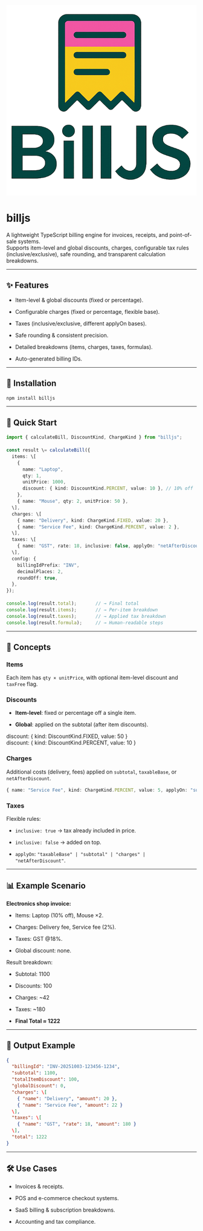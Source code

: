 ![BillJS](billjs.png "billjs")

# **billjs**

A lightweight TypeScript billing engine for invoices, receipts, and point-of-sale systems.  
 Supports item-level and global discounts, charges, configurable tax rules (inclusive/exclusive), safe rounding, and transparent calculation breakdowns.

---

## **✨ Features**

* Item-level & global discounts (fixed or percentage).

* Configurable charges (fixed or percentage, flexible base).

* Taxes (inclusive/exclusive, different applyOn bases).

* Safe rounding & consistent precision.

* Detailed breakdowns (items, charges, taxes, formulas).

* Auto-generated billing IDs.

---

## **🚀 Installation**

```bash
npm install billjs
```
---

## **📖 Quick Start**
```typescript
import { calculateBill, DiscountKind, ChargeKind } from "billjs";

const result \= calculateBill({  
  items: \[  
    {  
      name: "Laptop",  
      qty: 1,  
      unitPrice: 1000,  
      discount: { kind: DiscountKind.PERCENT, value: 10 }, // 10% off  
    },  
    { name: "Mouse", qty: 2, unitPrice: 50 },  
  \],  
  charges: \[  
    { name: "Delivery", kind: ChargeKind.FIXED, value: 20 },  
    { name: "Service Fee", kind: ChargeKind.PERCENT, value: 2 },  
  \],  
  taxes: \[  
    { name: "GST", rate: 18, inclusive: false, applyOn: "netAfterDiscount" },  
  \],  
  config: {  
    billingIdPrefix: "INV",  
    decimalPlaces: 2,  
    roundOff: true,  
  },  
});

console.log(result.total);       // → Final total  
console.log(result.items);       // → Per-item breakdown  
console.log(result.taxes);       // → Applied tax breakdown  
console.log(result.formula);     // → Human-readable steps
```
---

## **🧾 Concepts**

### **Items**

Each item has `qty × unitPrice`, with optional item-level discount and `taxFree` flag.

### **Discounts**

* **Item-level**: fixed or percentage off a single item.

* **Global**: applied on the subtotal (after item discounts).

discount: { kind: DiscountKind.FIXED, value: 50 }  
discount: { kind: DiscountKind.PERCENT, value: 10 }

### **Charges**

Additional costs (delivery, fees) applied on `subtotal`, `taxableBase`, or `netAfterDiscount`.

```typescript
{ name: "Service Fee", kind: ChargeKind.PERCENT, value: 5, applyOn: "subtotal" }
```
### **Taxes**

Flexible rules:

* `inclusive: true` → tax already included in price.

* `inclusive: false` → added on top.

* `applyOn`: `"taxableBase" | "subtotal" | "charges" | "netAfterDiscount"`.

---

## **📊 Example Scenario**

**Electronics shop invoice:**

* Items: Laptop (10% off), Mouse ×2.

* Charges: Delivery fee, Service fee (2%).

* Taxes: GST @18%.

* Global discount: none.

Result breakdown:

* Subtotal: 1100

* Discounts: 100

* Charges: \~42

* Taxes: \~180

* **Final Total ≈ 1222**

---

## **📌 Output Example**
```json
{  
  "billingId": "INV-20251003-123456-1234",  
  "subtotal": 1100,  
  "totalItemDiscount": 100,  
  "globalDiscount": 0,  
  "charges": \[  
    { "name": "Delivery", "amount": 20 },  
    { "name": "Service Fee", "amount": 22 }  
  \],  
  "taxes": \[  
    { "name": "GST", "rate": 18, "amount": 180 }  
  \],  
  "total": 1222  
}
```

---

## **🛠️ Use Cases**

* Invoices & receipts.

* POS and e-commerce checkout systems.

* SaaS billing & subscription breakdowns.

* Accounting and tax compliance.